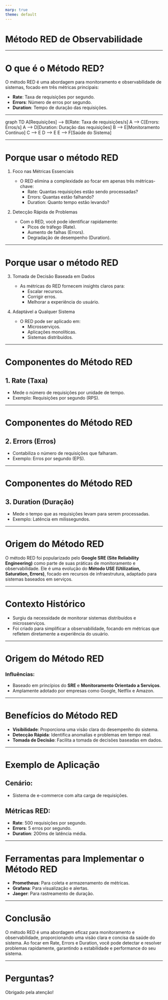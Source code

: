 ```yaml
---
marp: true
theme: default
---
```



# Método RED de Observabilidade

---

# O que é o Método RED?

O método RED é uma abordagem para monitoramento e observabilidade de sistemas, focado em três métricas principais:

- **Rate**: Taxa de requisições por segundo.
- **Errors**: Número de erros por segundo.
- **Duration**: Tempo de duração das requisições.

---

<script type="module">
  import mermaid from 'https://cdn.jsdelivr.net/npm/mermaid@10/dist/mermaid.esm.min.mjs';
  mermaid.initialize({ startOnLoad: true });
</script>

<div class="mermaid">
graph TD
    A[Requisições] --> B[Rate: Taxa de requisições/s]
    A --> C[Errors: Erros/s]
    A --> D[Duration: Duração das requisições]
    B --> E[Monitoramento Contínuo]
    C --> E
    D --> E
    E --> F[Saúde do Sistema]
</div>

---

# Porque usar o método RED

1. Foco nas Métricas Essenciais
    - O RED elimina a complexidade ao focar em apenas três métricas-chave:
        - Rate: Quantas requisições estão sendo processadas?
        - Errors: Quantas estão falhando?
        - Duration: Quanto tempo estão levando?

2. Detecção Rápida de Problemas
    - Com o RED, você pode identificar rapidamente:
        - Picos de tráfego (Rate).
        - Aumento de falhas (Errors).
        - Degradação de desempenho (Duration).
---

# Porque usar o método RED

3. Tomada de Decisão Baseada em Dados
    - As métricas do RED fornecem insights claros para:
        - Escalar recursos.
        - Corrigir erros.
        - Melhorar a experiência do usuário.

4. Adaptável a Qualquer Sistema
    - O RED pode ser aplicado em:
        - Microsserviços.
        - Aplicações monolíticas.
        - Sistemas distribuídos.

---

# Componentes do Método RED

## 1. Rate (Taxa)
- Mede o número de requisições por unidade de tempo.
- Exemplo: Requisições por segundo (RPS).

---
# Componentes do Método RED

## 2. Errors (Erros)
- Contabiliza o número de requisições que falharam.
- Exemplo: Erros por segundo (EPS).

---
# Componentes do Método RED

## 3. Duration (Duração)
- Mede o tempo que as requisições levam para serem processadas.
- Exemplo: Latência em milissegundos.

---
# Origem do Método RED

O método RED foi popularizado pelo **Google SRE (Site Reliability Engineering)** como parte de suas práticas de monitoramento e observabilidade. Ele é uma evolução do **Método USE (Utilization, Saturation, Errors)**, focado em recursos de infraestrutura, adaptado para sistemas baseados em serviços.

---

# Contexto Histórico

- Surgiu da necessidade de monitorar sistemas distribuídos e microsserviços.
- Foi criado para simplificar a observabilidade, focando em métricas que refletem diretamente a experiência do usuário.


---

# Origem do Método RED

### Influências:
- Baseado em princípios do **SRE** e **Monitoramento Orientado a Serviços**.
- Amplamente adotado por empresas como Google, Netflix e Amazon.

---

# Benefícios do Método RED

- **Visibilidade**: Proporciona uma visão clara do desempenho do sistema.
- **Detecção Rápida**: Identifica anomalias e problemas em tempo real.
- **Tomada de Decisão**: Facilita a tomada de decisões baseadas em dados.

---

# Exemplo de Aplicação

## Cenário:
- Sistema de e-commerce com alta carga de requisições.

## Métricas RED:
- **Rate**: 500 requisições por segundo.
- **Errors**: 5 erros por segundo.
- **Duration**: 200ms de latência média.

---

# Ferramentas para Implementar o Método RED

- **Prometheus**: Para coleta e armazenamento de métricas.
- **Grafana**: Para visualização e alertas.
- **Jaeger**: Para rastreamento de duração.

---

# Conclusão

O método RED é uma abordagem eficaz para monitoramento e observabilidade, proporcionando uma visão clara e concisa da saúde do sistema. Ao focar em Rate, Errors e Duration, você pode detectar e resolver problemas rapidamente, garantindo a estabilidade e performance do seu sistema.

---

# Perguntas?

Obrigado pela atenção!